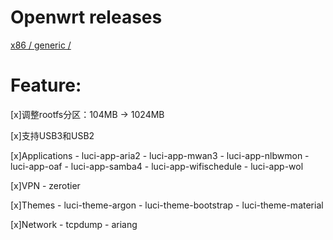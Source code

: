 

# Openwrt releases 
[ x86 / generic / ](https://downloads.openwrt.org/releases/21.02.1/targets/x86/generic/)


# Feature:
[x]调整rootfs分区：104MB -> 1024MB

[x]支持USB3和USB2

[x]Applications
     - luci-app-aria2
     - luci-app-mwan3
     - luci-app-nlbwmon
     - luci-app-oaf
     - luci-app-samba4
     - luci-app-wifischedule
     - luci-app-wol

[x]VPN
     - zerotier

[x]Themes
     - luci-theme-argon
     - luci-theme-bootstrap
     - luci-theme-material

[x]Network
     - tcpdump
     - ariang
